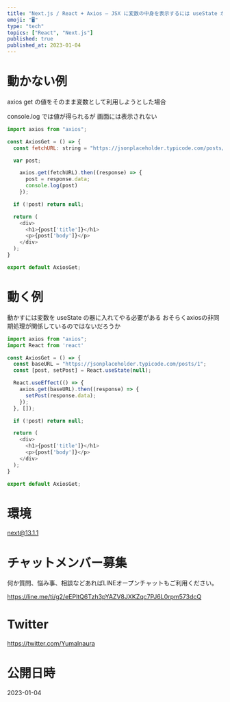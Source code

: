 ```yaml
---
title: "Next.js / React + Axios – JSX に変数の中身を表示するには useState が必要のようだ"
emoji: "🖥"
type: "tech"
topics: ["React", "Next.js"]
published: true
published_at: 2023-01-04
---
```


# 動かない例

axios get の値をそのまま変数として利用しようとした場合

console.log では値が得られるが 
画面には表示されない

```js
import axios from "axios";

const AxiosGet = () => {
  const fetchURL: string = "https://jsonplaceholder.typicode.com/posts/1";

  var post;

    axios.get(fetchURL).then((response) => {
      post = response.data;
      console.log(post)
    });

  if (!post) return null;

  return (
    <div>
      <h1>{post['title']}</h1>
      <p>{post['body']}</p>
    </div>
  );
}

export default AxiosGet;
```

# 動く例

動かすには変数を useState の器に入れてやる必要がある
おそらくaxiosの非同期処理が関係しているのではないだろうか

```js
import axios from "axios";
import React from 'react'

const AxiosGet = () => {
  const baseURL = "https://jsonplaceholder.typicode.com/posts/1";
  const [post, setPost] = React.useState(null);

  React.useEffect(() => {
    axios.get(baseURL).then((response) => {
      setPost(response.data);
    });
  }, []);

  if (!post) return null;

  return (
    <div>
      <h1>{post['title']}</h1>
      <p>{post['body']}</p>
    </div>
  );
}

export default AxiosGet;

```

# 環境

next@13.1.1

# チャットメンバー募集


何か質問、悩み事、相談などあればLINEオープンチャットもご利用ください。

https://line.me/ti/g2/eEPltQ6Tzh3pYAZV8JXKZqc7PJ6L0rpm573dcQ


# Twitter

https://twitter.com/YumaInaura


# 公開日時

2023-01-04
